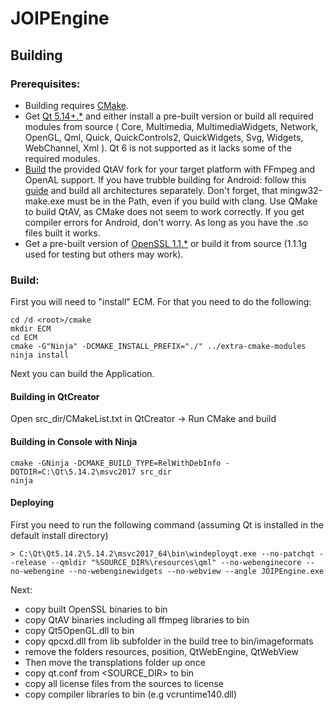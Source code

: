 # JOIPEngine

## Building
### Prerequisites:
- Building requires [CMake](https://cmake.org/).
- Get [Qt 5.14+.*](https://download.qt.io/) and either install a pre-built version or build all required modules from source ( Core, Multimedia, MultimediaWidgets, Network, OpenGL, Qml, Quick, QuickControls2, QuickWidgets, Svg, Widgets, WebChannel, Xml ). Qt 6 is not supported as it lacks some of the required modules.
- [Build](https://github.com/wang-bin/QtAV/wiki/Build-QtAV) the provided QtAV fork for your target platform with FFmpeg and OpenAL support. If you have trubble building for Android: follow this [guide](https://github.com/wang-bin/QtAV/issues/1262#issuecomment-597193360) and build all architectures separately. Don't forget, that mingw32-make.exe must be in the Path, even if you build with clang. Use QMake to build QtAV, as CMake does not seem to work correctly. If you get compiler errors for Android, don't worry. As long as you have the .so files built it works.
- Get a pre-built version of [OpenSSL 1.1.*](https://www.openssl.org/) or build it from source (1.1.1g used for testing but others may work).

### Build:
First you will need to "install" ECM. For that you need to do the following:
```
cd /d <root>/cmake
mkdir ECM
cd ECM
cmake -G"Ninja" -DCMAKE_INSTALL_PREFIX="./" ../extra-cmake-modules
ninja install
```

Next you can build the Application.

#### Building in QtCreator
Open src_dir/CMakeList.txt in QtCreator -> Run CMake and build

#### Building in Console with Ninja
```
cmake -GNinja -DCMAKE_BUILD_TYPE=RelWithDebInfo -DQTDIR=C:\Qt\5.14.2\msvc2017 src_dir
ninja
```

#### Deploying
First you need to run the following command (assuming Qt is installed in the default install directory)
```
> C:\Qt\Qt5.14.2\5.14.2\msvc2017_64\bin\windeployqt.exe --no-patchqt --release --qmldir "%SOURCE_DIR%\resources\qml" --no-webenginecore --no-webengine --no-webenginewidgets --no-webview --angle JOIPEngine.exe
```

Next:
- copy built OpenSSL binaries to bin
- copy QtAV binaries including all ffmpeg libraries to bin
- copy Qt5OpenGL.dll to bin
- copy qpcxd.dll from lib subfolder in the build tree to bin/imageformats
- remove the folders resources, position, QtWebEngine, QtWebView
- Then move the transplations folder up once
- copy qt.conf from <SOURCE_DIR> to bin
- copy all license files from the sources to license
- copy compiler libraries to bin (e.g vcruntime140.dll)